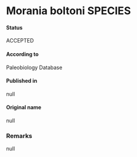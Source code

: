 # Morania boltoni SPECIES

#### Status
ACCEPTED

#### According to
Paleobiology Database

#### Published in
null

#### Original name
null

### Remarks
null